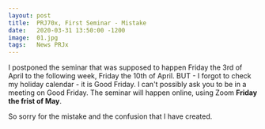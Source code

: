 ```yaml
---
layout: post
title:  PRJ70x, First Seminar - Mistake
date:   2020-03-31 13:50:00 -1200
image:  01.jpg
tags:   News PRJx
---
```


I postponed the seminar that was supposed to happen Friday the 3rd of April to the following week, Friday the 10th of April.
BUT - I forgot to check my holiday calendar - it is Good Friday. I can't possibly ask you to be in a meeting on Good Friday.
The seminar will happen online, using Zoom **Friday the frist of May**.

So sorry for the mistake and the confusion that I have created.
